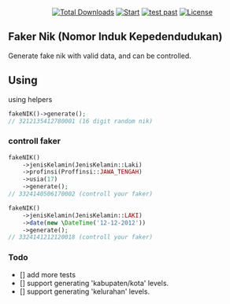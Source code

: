 <p align="center">
    <a href="https://packagist.org/packages/sonypradana/fake-nik"><img alt="Total Downloads" src="https://img.shields.io/packagist/dt/sonypradana/fake-nik"></a>
    <a href="https://github.com/sonypradana/fake-nik/actions"><img alt="Start" src="https://img.shields.io/github/stars/SonyPradana/fake-nik"></a>
    <a href="https://github.com/SonyPradana/fake-nik/actions/workflows/tests.yml"><img alt="test past" src="https://github.com/SonyPradana/fake-nik/actions/workflows/tests.yml/badge.svg"></a>
    <a href="https://github.com/SonyPradana/fake-nik/blob/main/LICENSE.md"><img alt="License" src="https://img.shields.io/github/license/SonyPradana/fake-nik"></a>
</p>

## Faker Nik (Nomor Induk Kepedendudukan)
Generate fake nik with valid data, and can be controlled.

## Using
using helpers
```php
fakeNIK()->generate();
// 3212135412780001 (16 digit random nik)
```

### controll faker
```php
fakeNIK()
    ->jenisKelamin(JenisKelamin::Laki)
    ->profinsi(Proffinsi::JAWA_TENGAH)
    ->usia(17)
    ->generate();
// 3324140506170002 (controll your faker)

fakeNIK()
    ->jenisKelamin(JenisKelamin::LAKI)
    ->date(new \DateTime('12-12-2012'))
    ->generate();
// 3324141212120018 (controll your faker)
```

### Todo
- [] add more tests
- [] support generating 'kabupaten/kota' levels.
- [] support generating 'kelurahan' levels.
